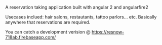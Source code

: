 A reservation taking application built with angular 2 and angularfire2

Usecases inclued: hair salons, restautants, tattoo parlors... etc.
Basically anywhere that reservations are required.

You can catch a development verision @ https://resnow-718ab.firebaseapp.com/
